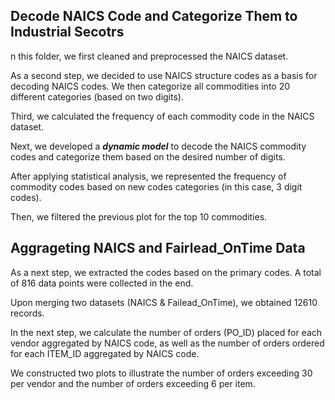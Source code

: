 
## Decode NAICS Code and Categorize Them to Industrial Secotrs


n this folder, we first cleaned and preprocessed the NAICS dataset.


As a second step, we decided to use NAICS structure codes as a basis for decoding NAICS codes. We then categorize all commodities into 20 different categories (based on two digits).


Third, we calculated the frequency of each commodity code in the NAICS dataset.


Next, we developed a ***dynamic model*** to decode the NAICS commodity codes and categorize them based on the desired number of digits.


After applying statistical analysis, we represented the frequency of commodity codes based on new codes categories (in this case, 3 digit codes).


Then, we filtered the previous plot for the top 10 commodities. 





## Aggrageting NAICS and Fairlead_OnTime Data


As a next step, we extracted the codes based on the primary codes. A total of 816 data points were collected in the end. 


Upon merging two datasets (NAICS & Failead_OnTime), we obtained 12610 records. 


In the next step, we calculate the number of orders (PO_ID) placed for each vendor aggregated by NAICS code, as well as the number of orders ordered for each ITEM_ID aggregated by NAICS code.


We constructed two plots to illustrate the number of orders exceeding 30 per vendor and the number of orders exceeding 6 per item.






